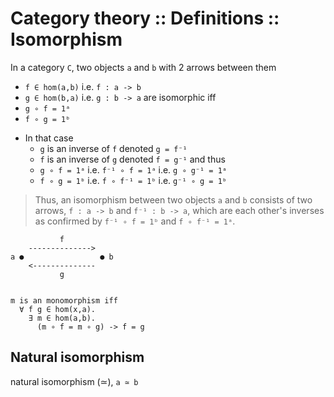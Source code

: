 # Category theory :: Definitions :: Isomorphism

In a category `C`, 
two objects `a` and `b` 
with 2 arrows between them
- `f ∈ hom(a,b)` i.e. `f : a -> b`
- `g ∈ hom(b,a)` i.e. `g : b -> a`
are isomorphic iff
- `g ∘ f = 1ᵃ`
- `f ∘ g = 1ᵇ`

* In that case
  - `g` is an inverse of `f` denoted `g = f⁻¹`
  - `f` is an inverse of `g` denoted `f = g⁻¹`
  and thus
  - `g ∘ f = 1ᵃ` i.e. `f⁻¹ ∘ f = 1ᵃ` i.e. `g ∘ g⁻¹ = 1ᵃ`
  - `f ∘ g = 1ᵇ` i.e. `f ∘ f⁻¹ = 1ᵇ` i.e. `g⁻¹ ∘ g = 1ᵇ`


>Thus, an isomorphism between two objects `a` and `b` consists of
>two arrows, `f : a -> b` and `f⁻¹ : b -> a`, 
>which are each other's inverses as confirmed by 
>`f⁻¹ ∘ f = 1ᵇ` and `f ∘ f⁻¹ = 1ᵃ`.


```
           f
    -------------->
a ●                 ● b 
    <--------------
           g


m is an monomorphism iff
  ∀ f g ∈ hom(x,a).
    ∃ m ∈ hom(a,b).
      (m ∘ f = m ∘ g) -> f = g
```

## Natural isomorphism

natural isomorphism (≃), `a ≃ b`
